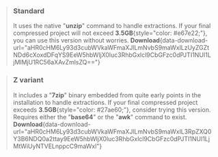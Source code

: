 > ### Standard
> It uses the native "**unzip**" command to handle extractions. If your final compressed project will not exceed **3.5GB**{style="color: #e67e22;"}, you can use this version without worries.
> **Download**{data-download-url="aHR0cHM6Ly93d3cubWVkaWFmaXJlLmNvbS9maWxlLzUyZGZtNDd6cXoxdDFqYS9EeW5hbWljX0luc3RhbGxlcl9CbGFzc0dPJTI1NUI1LjMlMjU1RC56aXAvZmlsZQ=="}

> ### Z variant
> It includes a "**7zip**" binary embedded from quite early points in the installation to handle extractions. If your final compressed project exceeds **3.5GB**{style="color: #27ae60;"}, consider trying this version. Requires either the "**base64**" or the "**awk**" command to exist.
> **Download**{data-download-url="aHR0cHM6Ly93d3cubWVkaWFmaXJlLmNvbS9maWxlL3RpZXQ0Y3B6NDQ0a2ttay9EeW5hbWljX0luc3RhbGxlcl9CbGFzc0dPJTI1NUI1LjMtWiUyNTVELnppcC9maWxl"}
